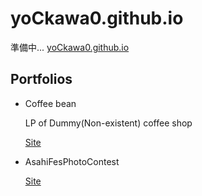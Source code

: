 # yoCkawa0.github.io

準備中...
[yoCkawa0.github.io](https://yockawa0.github.io/)

## Portfolios

- Coffee bean

  LP of Dummy(Non-existent) coffee shop

  [Site](https://yockawa0.github.io/coffee-bean/)

- AsahiFesPhotoContest

  [Site](https://www.sg.dendai.ac.jp/s1j-asahisai/asahifes-photocontest2021/index.html)
